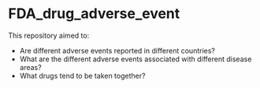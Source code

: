 # FDA_drug_adverse_event
This repository aimed to:

* Are different adverse events reported in different countries? 
* What are the different adverse events associated with different disease areas?
* What drugs tend to be taken together?
